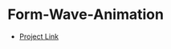# Form-Wave-Animation
- <a href="https://animation-formwave.netlify.app" target="_blank" >Project Link</a>
